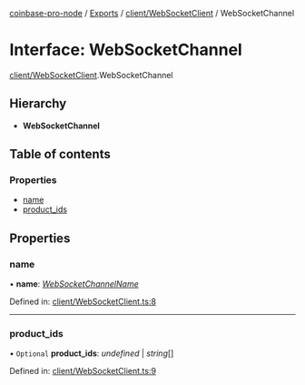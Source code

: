 [coinbase-pro-node](../../README.md) / [Exports](../../modules.md) / [client/WebSocketClient](../../modules/client_websocketclient.md) / WebSocketChannel

# Interface: WebSocketChannel

[client/WebSocketClient](../../modules/client_websocketclient.md).WebSocketChannel

## Hierarchy

- **WebSocketChannel**

## Table of contents

### Properties

- [name](websocketclient.websocketchannel.md#name)
- [product_ids](websocketclient.websocketchannel.md#product_ids)

## Properties

### name

• **name**: [_WebSocketChannelName_](../../enums/client/websocketclient.websocketchannelname.md)

Defined in: [client/WebSocketClient.ts:8](https://github.com/bennycode/coinbase-pro-node/blob/ac883aa/src/client/WebSocketClient.ts#L8)

---

### product_ids

• `Optional` **product_ids**: _undefined_ \| _string_[]

Defined in: [client/WebSocketClient.ts:9](https://github.com/bennycode/coinbase-pro-node/blob/ac883aa/src/client/WebSocketClient.ts#L9)
